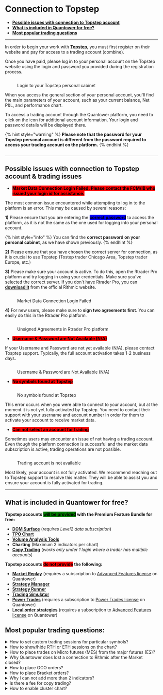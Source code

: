 # Connection to Topstep

* [**Possible issues with connection to Topstep account**](connection-to-topstep.md#possible-issues-with-connection-to-topstep-account-and-trading-issues)
* [**What is included in Quantower for free?**](connection-to-topstep.md#included)
* [**Most popular trading questions**](connection-to-topstep.md#most-popular-trading-questions)

***

In order to begin your work with [**Topstep**](https://www.topstep.com/), you must first register on their website and pay for access to a trading account (combine).

Once you have paid, please log in to your personal account on the Topstep website using the login and password you provided during the registration process.

<figure><img src="../.gitbook/assets/image (366).png" alt=""><figcaption><p>Login to your Topstep personal cabinet</p></figcaption></figure>

When you access the general section of your personal account, you'll find the main parameters of your account, such as your current balance, Net P\&L, and performance chart.

To access a trading account through the Quantower platform, you need to click on the icon for additional account information. Your login and password details will be displayed there.

{% hint style="warning" %}
**Please note that the password for your Topstep personal account is different from the password required to access your trading account on the platform.**
{% endhint %}

<figure><img src="../.gitbook/assets/image (367).png" alt=""><figcaption></figcaption></figure>

***

## Possible issues with connection to Topstep account & trading issues

* <mark style="background-color:red;">**Market Data Connection Login Failed. Please contact the FCM/IB who issued your login id for assistance.**</mark>

The most common issue encountered while attempting to log in to the platform is an error. This may be caused by several reasons:

**1)** Please ensure that you are entering the <mark style="background-color:blue;">**correct password**</mark> to access the platform, as it is not the same as the one used for logging into your personal account.

{% hint style="info" %}
You can find the **correct password on your personal cabinet**, as we have shown previously.
{% endhint %}

**2)** Please ensure that you have chosen the correct server for connection, as it is crucial to use Topstep (Tostep trader Chicago Area, Topstep trader Europe, etc.)

**3)** Please make sure your account is active. To do this, open the Rtrader Pro platform and try logging in using your credentials. Make sure you've selected the correct server. If you don't have Rtrader Pro, you can [**download it**](https://yyy3.rithmic.com/?page\_id=16) from the official Rithmic website.

<figure><img src="../.gitbook/assets/image (3).png" alt=""><figcaption><p>Market Data Connection Login Failed</p></figcaption></figure>

**4)** For new users, please make sure to **sign two agreements first**. You can easily do this in the Rtrader Pro platform.

<figure><img src="../.gitbook/assets/Image 2023-08-03 18.33.50.png" alt=""><figcaption><p>Unsigned Agreements in Rtrader Pro platform</p></figcaption></figure>

* <mark style="background-color:red;">**Username & Password are Not Available (N/A)**</mark>

If your Username and Password are not yet available (N/A), please contact Tosptep support. Typically, the full account activation takes 1-2 business days.

<figure><img src="../.gitbook/assets/image (372).png" alt=""><figcaption><p>Username &#x26; Password are Not Available (N/A)</p></figcaption></figure>

* <mark style="background-color:red;">**No symbols found at Topstep**</mark>

<figure><img src="../.gitbook/assets/image (371).png" alt=""><figcaption><p>No symbols found at Topstep</p></figcaption></figure>

This error occurs when you were able to connect to your account, but at the moment it is not yet fully activated by Topstep. You need to contact their support with your username and account number in order for them to activate your account to receive market data.

* <mark style="background-color:red;">**Can not select an account for trading**</mark>

Sometimes users may encounter an issue of not having a trading account. Even though the platform connection is successful and the market data subscription is active, trading operations are not possible.

<figure><img src="../.gitbook/assets/image (1) (1).png" alt=""><figcaption><p>Trading account is not available</p></figcaption></figure>

Most likely, your account is not fully activated. We recommend reaching out to Topstep support to resolve this matter. They will be able to assist you and ensure your account is fully activated for trading.

***

## **What is included in Quantower for free?** <a href="#included" id="included"></a>

**Topstep accounts **<mark style="background-color:green;">**will be provided**</mark>** with the Premium Feature Bundle for free:**

* [**DOM Surface**](../analytics-panels/dom-surface.md) (_requires Level2 data subscription_)
* [**TPO Chart**](../analytics-panels/tpo-chart.md)
* [**Volume Analysis Tools**](../analytics-panels/chart/volume-analysis-tools/)
* **Charting** (Maximum 2 indicators per chart)
* [**Copy Trading**](../trading-panels/copy-trading.md) (_works only under 1 login where a trader has multiple accounts_)

**Topstep accounts **<mark style="background-color:red;">**do not provide**</mark>** the following:**

* [**Market Replay**](../trading-panels/history-player.md) (requires a subscription to [Advanced Features license](https://www.quantower.com/advancedfeatures) on Quantower)
* [**Strategy Manager**](../quantower-algo/strategies-manager.md)
* [**Strategy Runner**](../quantower-algo/strategy-runner.md)
* [**Trading Simulator**](../trading-panels/trading-simulator.md)
* [**Power Trades**](../analytics-panels/chart/power-trades.md) (requires a subscription to [Power Trades license](https://www.quantower.com/pricing#extensions) on Quantower)
* [**Local order strategies**](https://help.quantower.com/quantower/trading-panels/order-entry/order-placing-strategies/local-sl-tp) (requires a subscription to [Advanced Features license](https://www.quantower.com/advancedfeatures) on Quantower)



## Most popular trading questions:

<details>

<summary>How to set custom trading sessions for particular symbols?</summary>

To create and manage trading sessions, you'll need to use the [**Sessions Manager**](../miscellaneous-panels/sessions-manager.md). By default, the platform comes pre-configured with trading sessions for major instruments (ES, NQ, CL) and is active for CQG and Rithmic connections.

To select a specific session on the chart, go to <mark style="background-color:blue;">**Chart settings -> View -> Sessions template**</mark>. From the dropdown list, choose the session you need.&#x20;

[_**More details you can find in this guide.**_](https://help.quantower.com/quantower/miscellaneous-panels/sessions-manager#how-to-set-custom-trading-sessions-for-futures-on-cqg-rithmic)

<img src="../.gitbook/assets/image (377).png" alt="" data-size="original">\


</details>

<details>

<summary>How to show/hide RTH or ETH sessions on the chart?</summary>

Sometimes, you may want to display data on the chart only for **RTH (Regular Trading Hours)** or **ETH (Extended Trading Hours)** session and hide all data that falls outside the specified session time. To do this, open the chart settings, go to the View section, and **uncheck the "**<mark style="background-color:green;">**Show out of session history**</mark>**"** option. This way, you'll see only the data relevant to the selected session.

<img src="../.gitbook/assets/image (373).png" alt="Uncheck the &#x22;Show out of session history&#x22; option to display RTH or ETH session" data-size="original">

</details>

<details>

<summary>How to place trades on Micro futures (MES) from the major futures (ES)?</summary>

Quantower allows traders to execute trades on micro futures from the chart of the main futures contract. For example, you can analyze the ES chart and place orders directly from it, but these orders will be automatically routed to the micro futures contract MES.

To achieve this, we recommend using the [**Symbol Mapping**](../miscellaneous-panels/symbol-mapping-manager.md#how-to-create-a-mapping-between-two-symbols) panel. Setting up the mapping takes just a few clicks and is thoroughly explained in our documentation.

[**How to create a mapping between Mini and Micro symbols (ES and MES) on the same connection (Rithmic or CQG only)**](../miscellaneous-panels/symbol-mapping-manager.md#how-to-create-a-mapping-between-mini-and-micro-symbols-es-and-mes-on-the-same-connection-rithmic-or)**.**

What's even more exciting is that you can configure mapping not only within one connection (Rithmic or CQG) but also across different connections (like dxFeed + Interactive Brokers).

</details>

<details>

<summary>Why Quantower does lost a connection to Rithmic after the Market closed?</summary>



</details>

<details>

<summary>How to place OCO orders?</summary>

[https://www.youtube.com/watch?v=GrJBUYSxvHE](https://www.youtube.com/watch?v=GrJBUYSxvHE)

</details>

<details>

<summary>How to place Bracket orders?</summary>



</details>

<details>

<summary>Why I can not add more than 2 indicators?</summary>

**Topstep accounts **<mark style="background-color:green;">**will be provided**</mark>** with the Premium Feature Bundle for free:**

* [**DOM Surface**](../analytics-panels/dom-surface.md) (_requires Level2 data subscription_)
* [**TPO Chart**](../analytics-panels/tpo-chart.md)
* [**Volume Analysis Tools**](../analytics-panels/chart/volume-analysis-tools/)
* **Charting** (Maximum 2 indicators per chart)
* [**Copy Trading**](../trading-panels/copy-trading.md) (_works only under 1 login where a trader has multiple accounts_)

</details>

<details>

<summary>Is there a fee for copy trading?</summary>

Topstep traders can enjoy free Copy Trading, which operates under a single login that includes multiple accounts.

</details>

<details>

<summary>How to enable cluster chart?</summary>

Before activating a cluster chart, you need to enable the Volume Analysis Toolbar. To do this, in the upper right corner of the chart panel, click on the "_**Magnifier**_" icon. A toolbar with Volume Analysis tools will appear at the bottom of the chart.\
\
[_**More details you can find in this guide**_](https://help.quantower.com/quantower/analytics-panels/chart/volume-analysis-tools/cluster-chart)

<img src="../.gitbook/assets/image (2).png" alt="" data-size="original">

</details>
